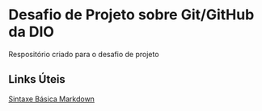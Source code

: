 # Desafio de Projeto sobre Git/GitHub da DIO
Respositório criado para o desafio de projeto

## Links Úteis
[Sintaxe Básica Markdown](https://www.markdownguide.org/basic-syntax/)
